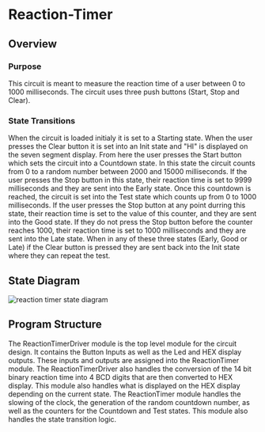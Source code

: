 # Reaction-Timer

## Overview
### Purpose
This circuit is meant to measure the reaction time of a user between 0 to 1000 milliseconds. The circuit uses three push buttons (Start, Stop and Clear). 

### State Transitions
When the circuit is loaded initialy it is set to a Starting state. When the user presses the Clear button it is set into an Init state and "HI" is displayed on the seven segment display. From here the user presses the Start button which sets the circuit into a Countdown state. In this state the circuit counts from 0 to a random number between 2000 and 15000 milliseconds. If the user presses the Stop button in this state, their reaction time is set to 9999 milliseconds and they are sent into the Early state. Once this countdown is reached, the circuit is set into the Test state which counts up from 0 to 1000 milliseconds. If the user presses the Stop button at any point durring this state, their reaction time is set to the value of this counter, and they are sent into the Good state. If they do not press the Stop button before the counter reaches 1000, their reaction time is set to 1000 milliseconds and they are sent into the Late state. When in any of these three states (Early, Good or Late) if the Clear button is pressed they are sent back into the Init state where they can repeat the test.

## State Diagram
![reaction timer state diagram](https://user-images.githubusercontent.com/36581610/50247110-04692e80-03a5-11e9-8d15-a08a566b4259.png)


## Program Structure
The ReactionTimerDriver module is the top level module for the circuit design. It contains the Button Inputs as well as the Led and HEX display outputs. These inputs and outputs are assigned into the ReactionTimer module. The ReactionTimerDriver also handles the conversion of the 14 bit binary reaction time into 4 BCD digits that are then converted to HEX display. This module also handles what is displayed on the HEX display depending on the current state. The ReactionTimer module handles the slowing of the clock, the generation of the random countdown number, as well as the counters for the Countdown and Test states. This module also handles the state transition logic.
